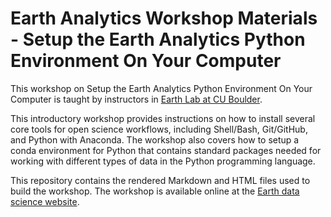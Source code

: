 # Earth Analytics Workshop Materials - Setup the Earth Analytics Python Environment On Your Computer

This workshop on Setup the Earth Analytics Python Environment On Your Computer is taught by instructors in <a href="https://www.colorado.edu/earthlab/" target="_blank"> Earth Lab at CU Boulder</a>. 

This introductory workshop provides instructions on how to install several core tools for open science workflows, including Shell/Bash, Git/GitHub, and Python with Anaconda. The workshop also covers how to setup a conda environment for Python that contains standard packages needed for working with different types of data in the Python programming language. 

This repository contains the rendered Markdown and HTML files used to build the workshop. The workshop is available online at the <a href="https://www.earthdatascience.org/workshops/" target="_blank">Earth data science website</a>.
